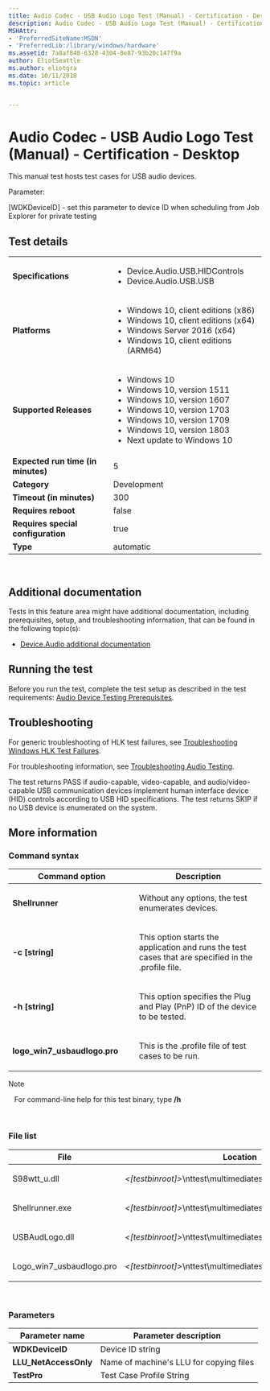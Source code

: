 ```yaml
---
title: Audio Codec - USB Audio Logo Test (Manual) - Certification - Desktop
description: Audio Codec - USB Audio Logo Test (Manual) - Certification
MSHAttr:
- 'PreferredSiteName:MSDN'
- 'PreferredLib:/library/windows/hardware'
ms.assetid: 7a8af848-6328-4304-8e87-93b20c147f9a
author: EliotSeattle
ms.author: eliotgra
ms.date: 10/11/2018
ms.topic: article


---
```


# Audio Codec - USB Audio Logo Test (Manual) - Certification - Desktop


This manual test hosts test cases for USB audio devices.

Parameter:

\[WDKDeviceID\] - set this parameter to device ID when scheduling from Job Explorer for private testing

## Test details
|||
|---|---|
| **Specifications**  | <ul><li>Device.Audio.USB.HIDControls</li><li>Device.Audio.USB.USB</li></ul> |  
| **Platforms**   | <ul><li>Windows 10, client editions (x86)</li><li>Windows 10, client editions (x64)</li><li>Windows Server 2016 (x64)</li><li>Windows 10, client editions (ARM64)</li></ul> |
| **Supported Releases** | <ul><li>Windows 10</li><li>Windows 10, version 1511</li><li>Windows 10, version 1607</li><li>Windows 10, version 1703</li><li>Windows 10, version 1709</li><li>Windows 10, version 1803</li><li>Next update to Windows 10</li></ul> |
|**Expected run time (in minutes)**| 5 |
|**Category**| Development |
|**Timeout (in minutes)**| 300 |
|**Requires reboot**| false |
|**Requires special configuration**| true |
|**Type**| automatic |

 

## <span id="Additional_documentation"></span><span id="additional_documentation"></span><span id="ADDITIONAL_DOCUMENTATION"></span>Additional documentation


Tests in this feature area might have additional documentation, including prerequisites, setup, and troubleshooting information, that can be found in the following topic(s):

-   [Device.Audio additional documentation](device-audio-additional-documentation.md)

## <span id="Running_the_test"></span><span id="running_the_test"></span><span id="RUNNING_THE_TEST"></span>Running the test


Before you run the test, complete the test setup as described in the test requirements: [Audio Device Testing Prerequisites](audio-device-testing-prerequisites.md).

## <span id="Troubleshooting"></span><span id="troubleshooting"></span><span id="TROUBLESHOOTING"></span>Troubleshooting


For generic troubleshooting of HLK test failures, see [Troubleshooting Windows HLK Test Failures](..\user\troubleshooting-windows-hlk-test-failures.md).

For troubleshooting information, see [Troubleshooting Audio Testing](troubleshooting-audio-testing.md).

The test returns PASS if audio-capable, video-capable, and audio/video-capable USB communication devices implement human interface device (HID) controls according to USB HID specifications. The test returns SKIP if no USB device is enumerated on the system.

## <span id="More_information"></span><span id="more_information"></span><span id="MORE_INFORMATION"></span>More information


### <span id="Command_syntax"></span><span id="command_syntax"></span><span id="COMMAND_SYNTAX"></span>Command syntax

<table>
<colgroup>
<col width="50%" />
<col width="50%" />
</colgroup>
<thead>
<tr class="header">
<th>Command option</th>
<th>Description</th>
</tr>
</thead>
<tbody>
<tr class="odd">
<td><p><strong>Shellrunner</strong></p></td>
<td><p>Without any options, the test enumerates devices.</p></td>
</tr>
<tr class="even">
<td><p><strong>-c [string]</strong></p></td>
<td><p>This option starts the application and runs the test cases that are specified in the .profile file.</p></td>
</tr>
<tr class="odd">
<td><p><strong>-h [string]</strong></p></td>
<td><p>This option specifies the Plug and Play (PnP) ID of the device to be tested.</p></td>
</tr>
<tr class="even">
<td><p><strong>logo_win7_usbaudlogo.pro</strong></p></td>
<td><p>This is the .profile file of test cases to be run.</p></td>
</tr>
</tbody>
</table>

>[!NOTE]
>  
For command-line help for this test binary, type **/h**

 

### <span id="File_list"></span><span id="file_list"></span><span id="FILE_LIST"></span>File list

<table>
<colgroup>
<col width="50%" />
<col width="50%" />
</colgroup>
<thead>
<tr class="header">
<th>File</th>
<th>Location</th>
</tr>
</thead>
<tbody>
<tr class="odd">
<td><p>S98wtt_u.dll</p></td>
<td><p><em>&lt;[testbinroot]&gt;</em>\nttest\multimediatest\common\</p></td>
</tr>
<tr class="even">
<td><p>Shellrunner.exe</p></td>
<td><p><em>&lt;[testbinroot]&gt;</em>\nttest\multimediatest\common\</p></td>
</tr>
<tr class="odd">
<td><p>USBAudLogo.dll</p></td>
<td><p><em>&lt;[testbinroot]&gt;</em>\nttest\multimediatest\avcore\audio\wdk</p></td>
</tr>
<tr class="even">
<td><p>Logo_win7_usbaudlogo.pro</p></td>
<td><p><em>&lt;[testbinroot]&gt;</em>\nttest\multimediatest\AVCore\Audio\Profiles\</p></td>
</tr>
</tbody>
</table>

 

### <span id="Parameters"></span><span id="parameters"></span><span id="PARAMETERS"></span>Parameters

| Parameter name         | Parameter description                   |
|------------------------|-----------------------------------------|
| **WDKDeviceID**        | Device ID string                        |
| **LLU\_NetAccessOnly** | Name of machine's LLU for copying files |
| **TestPro**            | Test Case Profile String                |

 

 

 







